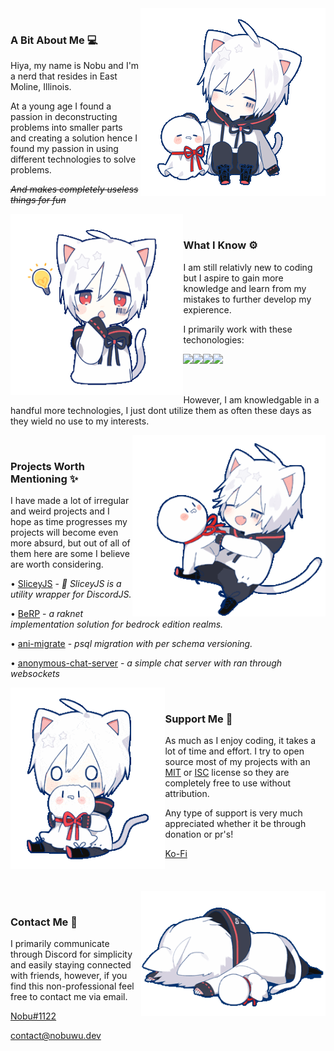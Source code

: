 <div>
  <div>
    <img align="right" src="./static/mafumafu/pat.gif" height="300" />
    <br />
    <h3>A Bit About Me 💻</h3>
    <p>Hiya, my name is Nobu and I'm a nerd that resides in East Moline, Illinois.</p>
    <p>At a young age I found a passion in deconstructing problems into smaller parts and creating a solution hence I found my passion in using different technologies to solve problems.</p>
    <p><i><strike>And makes completely useless things for fun</strike></i></p>
  </div>
  <div>
    <img align="left" src="./static/mafumafu/think.gif" height="290" />
    <br />
    <h3 align="left">What I Know ⚙️</h3>
    <p align="left">I am still relativly new to coding but I aspire to gain more knowledge and learn from my mistakes to further develop my expierence.</p>
    <p align="left">I primarily work with these techonologies:</p>
    <img align="left" src="https://img.shields.io/badge/-Javascript-100e02?logo=javascript&style=for-the-badge"/><img align="left" src="https://img.shields.io/badge/-Typescript-010a0f?logo=typescript&style=for-the-badge"/><img align="left" src="https://img.shields.io/badge/-rust-121212?logo=rust&style=for-the-badge"/><img align="left" src="https://img.shields.io/badge/-React-001113?logo=react&style=for-the-badge"/>
    <br /><br /><br />
    <p align="left">However, I am knowledgable in a handful more technologies, I just dont utilize them as often these days as they wield no use to my interests.</p>
  </div>
  <div>
    <img align="right" src="./static/mafumafu/spin.gif" height="290" />
    <br />
    <h3>Projects Worth Mentioning ✨</h3>
    <p>I have made a lot of irregular and weird projects and I hope as time progresses my projects will become even more absurd, but out of all of them here are some I believe are worth considering.</p>
    <p>• <a href="https://nobuwu.github.io/sliceyjs">SliceyJS</a> - <i>💫 SliceyJS is a utility wrapper for DiscordJS.</i></p>
    <p>• <a href="https://github.com/NobUwU/BeRP">BeRP</a> - <i>a raknet implementation solution for bedrock edition realms.</i></p>
    <p>• <a href="https://github.com/NobUwU/ani-migrate">ani-migrate</a> - <i>psql migration with per schema versioning.</i></p>
    <p>• <a href="https://github.com/NobUwU/anonymous-chat-server">anonymous-chat-server</a> - <i>a simple chat server with ran through websockets</i></p>
  </div>
  <div>
    <img align="left" src="./static/mafumafu/nom.gif" height="290" />
    <br />
    <h3>Support Me 💸</h3>
    <p>As much as I enjoy coding, it takes a lot of time and effort. I try to open source most of my projects with an <a href="https://opensource.org/licenses/MIT">MIT</a> or <a href="https://opensource.org/licenses/ISC">ISC</a> license so they are completely free to use without attribution.</p>
    <p>Any type of support is very much appreciated whether it be through donation or pr's!</p>
    <a href="https://ko-fi.com/nobuwu">Ko-Fi</a>
  </div>
  <br /><br /><br />
  <div>
    <img align="right" src="./static/mafumafu/tired.gif" height="200" />
    <br />
    <h3>Contact Me 📧</h3>
    <p>I primarily communicate through Discord for simplicity and easily staying connected with friends, however, if you find this non-professional feel free to contact me via email.</p>
    <p><a href="https://discord.com/users/316669053957832706">Nobu#1122</a></p>
    <p><a href="mailto:contact@nobuwu.dev">contact@nobuwu.dev</a></p>
    <p></p>
  </div>
</div>
